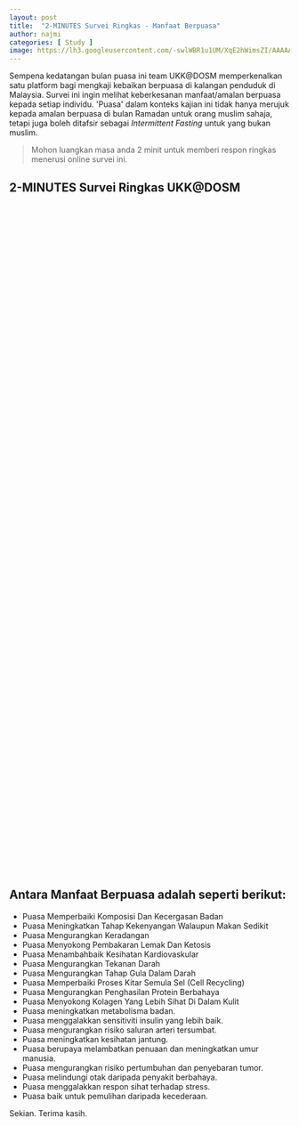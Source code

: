 ```yaml
---
layout: post
title:  "2-MINUTES Survei Ringkas - Manfaat Berpuasa"
author: najmi
categories: [ Study ]
image: https://lh3.googleusercontent.com/-swlWBR1u1UM/XqE2hWimsZI/AAAAAAAAEAM/HWXjlaBkztoCgYVuYDVT4JSqDVjxzfwQgCK8BGAsYHg/s0/2020-04-22.png
---
```

Sempena kedatangan bulan puasa ini team UKK@DOSM memperkenalkan satu platform bagi mengkaji kebaikan berpuasa di kalangan penduduk di Malaysia. Survei ini ingin melihat keberkesanan manfaat/amalan berpuasa kepada setiap individu. 'Puasa' dalam konteks kajian ini tidak hanya merujuk kepada amalan berpuasa di bulan Ramadan untuk orang muslim sahaja, tetapi juga boleh ditafsir sebagai _Intermittent Fasting_ untuk yang bukan muslim.

> Mohon luangkan masa anda 2 minit untuk memberi respon ringkas menerusi online survei ini. 

## 2-MINUTES Survei Ringkas UKK@DOSM

<iframe id="tripetto" style="width: 100%; height: 1200px; border: 0;"></iframe>
<script>
var tripettoElement = document.getElementById("tripetto");
var tripettoDoc = tripettoElement.contentWindow || tripettoElement.contentDocument.document || tripettoElement.contentDocument;
tripettoDoc.document.open();
tripettoDoc.document.write(decodeURI("%3Cbody%3E%3Cscript%20src=%22https://unpkg.com/tripetto-collector%22%3E%3C/script%3E%0A%3Cscript%20src=%22https://unpkg.com/tripetto-collector-rolling%22%3E%3C/script%3E%0A%3Cscript%20src=%22https://unpkg.com/tripetto-services%22%3E%3C/script%3E%0A%3Cscript%3E%0ATripettoServices.init(%7B%20token:%20%22eyJhbGciOiJIUzI1NiIsInR5cCI6IkpXVCJ9.eyJ1c2VyIjoiTWd1YVM3MFVUbEF5NnozaWlCcnZoSXlMYSt1UmlETGZhOUtLZ2IyL1h6ST0iLCJkZWZpbml0aW9uIjoieldPNUpSQzh3Y1hFcTluU0IxR3N2Rk5jY1RiR1E2Y1RjM2UzWFdTQUdHND0iLCJ0eXBlIjoiY29sbGVjdCJ9.Z_nMuHFFbsMH5M94stxpjfs1ByYe2fkGZCsFQhhMADo%22%20%7D);%0A%0ATripettoCollectorRolling.run(%7B%0A%20%20%20%20element:%20document.body,%0A%20%20%20%20definition:%20TripettoServices.definition,%0A%20%20%20%20style:%20TripettoServices.style,%0A%20%20%20%20onFinish:%20TripettoServices.onFinish,%0A%20%20%20%20onAttachment:%20TripettoServices.onAttachment%0A%7D);%0A%3C/script%3E%3C/body%3E"));
tripettoDoc.document.close();
</script>



## Antara Manfaat Berpuasa adalah seperti berikut:
* Puasa Memperbaiki Komposisi Dan Kecergasan Badan
* Puasa Meningkatkan Tahap Kekenyangan Walaupun Makan Sedikit
* Puasa Mengurangkan Keradangan
* Puasa Menyokong Pembakaran Lemak Dan Ketosis
* Puasa Menambahbaik Kesihatan Kardiovaskular
* Puasa Mengurangkan Tekanan Darah
* Puasa Mengurangkan Tahap Gula Dalam Darah
* Puasa Memperbaiki Proses Kitar Semula Sel (Cell Recycling)
* Puasa Mengurangkan Penghasilan Protein Berbahaya
* Puasa Menyokong Kolagen Yang Lebih Sihat Di Dalam Kulit
* Puasa meningkatkan metabolisma badan.
* Puasa menggalakkan sensitiviti insulin yang lebih baik.
* Puasa mengurangkan risiko saluran arteri tersumbat. 
* Puasa meningkatkan kesihatan jantung.
* Puasa berupaya melambatkan penuaan dan meningkatkan umur manusia.
* Puasa mengurangkan risiko pertumbuhan dan penyebaran tumor. 
* Puasa melindungi otak daripada penyakit berbahaya.
* Puasa menggalakkan respon sihat terhadap stress.
* Puasa baik untuk pemulihan daripada kecederaan. 

Sekian. Terima kasih.
